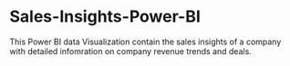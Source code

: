 # Sales-Insights-Power-BI

This Power BI data Visualization contain the sales insights of a company with detailed infomration on company revenue trends and deals.

